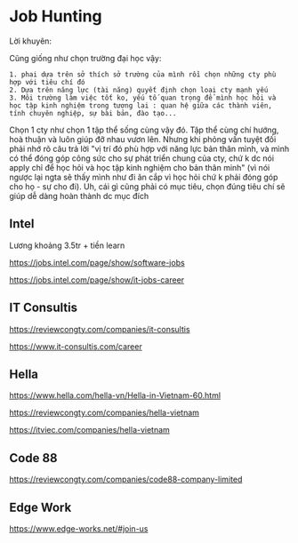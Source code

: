 # Job Hunting

Lời khuyên:

Cũng giống như chọn trường đại học vậy: 

	1. phai dựa trên sở thích sở trường của mình rồi chọn những cty phù hợp với tiêu chí đó 
 	2. Dựa trên năng lực (tài năng) quyết định chọn loại cty mạnh yếu
 	3. Môi trường làm việc tốt ko, yếu tố quan trọng để mình học hỏi và học tập kinh nghiệm trong tương lai : quan hệ giữa các thành viên, tính chuyên nghiệp, sự bài bản, đào tạo...

Chọn 1 cty như chọn 1 tập thể sống cùng vậy đó. Tập thể cùng chí hướng, hoà thuận và luôn giúp đỡ nhau vươn lên. Nhưng khi phỏng vấn tuyệt đối phải nhớ rõ câu trả lời "vị trí đó phù hợp với năng lực bản thân mình, và mình có thể đóng góp  công sức cho sự phát triển chung của cty, chứ k dc nói apply chỉ để học hỏi và học tập kinh nghiệm cho bản thân minh" (vì nói ngược lại ngta sẽ thấy mình như đi ăn cắp  vì học hỏi chứ k phải đóng góp cho họ - sự cho đi). Uh, cái gì cũng phải có mục tiêu, chọn đúng tiêu chí sẽ giúp dễ dàng hoàn thành dc mục đích

## Intel

Lương khoảng 3.5tr + tiền learn

https://jobs.intel.com/page/show/software-jobs

https://jobs.intel.com/page/show/it-jobs-career



## IT Consultis

https://reviewcongty.com/companies/it-consultis

https://www.it-consultis.com/career



## Hella

https://www.hella.com/hella-vn/Hella-in-Vietnam-60.html

https://reviewcongty.com/companies/hella-vietnam

https://itviec.com/companies/hella-vietnam

## Code 88

https://reviewcongty.com/companies/code88-company-limited

## Edge Work

https://www.edge-works.net/#join-us

### 

